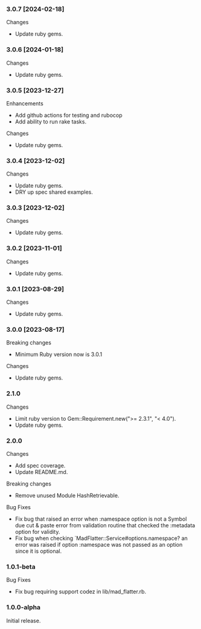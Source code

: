 ### 3.0.7 [2024-02-18]

Changes

- Update ruby gems.

### 3.0.6 [2024-01-18]

Changes

- Update ruby gems.

### 3.0.5 [2023-12-27]

Enhancements

- Add github actions for testing and rubocop
- Add ability to run rake tasks.

Changes

- Update ruby gems.

### 3.0.4 [2023-12-02]

Changes

- Update ruby gems.
- DRY up spec shared examples.

### 3.0.3 [2023-12-02]

Changes

- Update ruby gems.

### 3.0.2 [2023-11-01]

Changes

- Update ruby gems.

### 3.0.1 [2023-08-29]

Changes

- Update ruby gems.

### 3.0.0 [2023-08-17]

Breaking changes

- Minimum Ruby version now is 3.0.1

Changes

- Update ruby gems.

### 2.1.0

Changes

- Limit ruby version to Gem::Requirement.new(">= 2.3.1", "< 4.0").
- Update ruby gems.

### 2.0.0

Changes

- Add spec coverage.
- Update README.md.

Breaking changes

- Remove unused Module HashRetrievable.

Bug Fixes

- Fix bug that raised an error when :namespace option is not a Symbol due cut & paste error from validation routine that checked the :metadata option for validity.
- Fix bug when checking `MadFlatter::Service#options.namespace? an error was raised if option :namespace was not passed as an option since it is optional.

### 1.0.1-beta

Bug Fixes

- Fix bug requiring support codez in lib/mad_flatter.rb.

### 1.0.0-alpha

Initial release.
